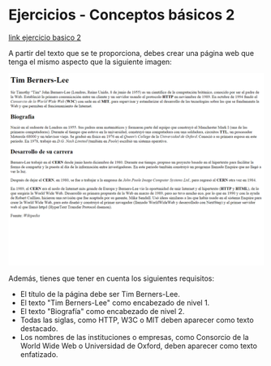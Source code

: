 # Ejercicios - Conceptos básicos 2

[link ejercicio basico 2](http://desarrolloweb.dlsi.ua.es/libros/html-css/ejercicio-conceptos-basicos-2)

A partir del texto que se te proporciona, debes crear una página web que tenga el mismo aspecto que la siguiente imagen:

![ejercicio basico 2](2.png)

Además, tienes que tener en cuenta los siguientes requisitos:

* El título de la página debe ser Tim Berners-Lee.
* El texto "Tim Berners-Lee" como encabezado de nivel 1.
* El texto "Biografía" como encabezado de nivel 2.
* Todas las siglas, como HTTP, W3C o MIT deben aparecer como texto destacado.
* Los nombres de las instituciones o empresas, como Consorcio de la World Wide Web o Universidad de Oxford, deben aparecer como texto enfatizado.